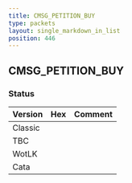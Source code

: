 ```yaml
---
title: CMSG_PETITION_BUY
type: packets
layout: single_markdown_in_list
position: 446
---
```


## CMSG_PETITION_BUY

### Status

Version | Hex | Comment
---------- | ---------- | ---------- 
Classic |  |  
TBC |  |  
WotLK |  |  
Cata |  |  
